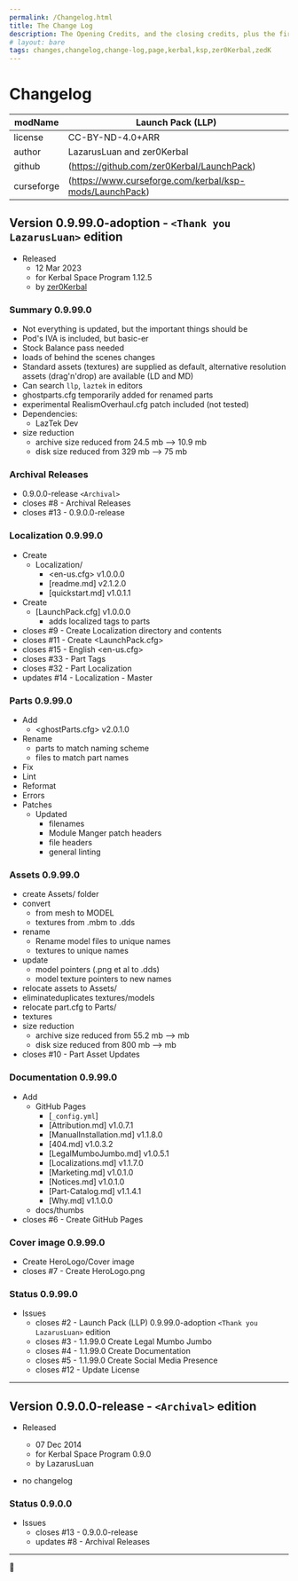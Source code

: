 ```yaml
---
permalink: /Changelog.html
title: The Change Log
description: The Opening Credits, and the closing credits, plus the first of two (or is three) end credit scenes
# layout: bare
tags: changes,changelog,change-log,page,kerbal,ksp,zer0Kerbal,zedK
---
```

<!-- hdr-changelog.md v1.0.0.1
Launch Pack (LLP)
created: 13 May 2022
updated: 05 Nov 2022
CC BY-ND 4.0 by zer0Kerbal -->  
# Changelog  
  
| modName    | Launch Pack (LLP)                                       |
| ---------- | ------------------------------------------------------- |
| license    | CC-BY-ND-4.0+ARR                                        |
| author     | LazarusLuan and zer0Kerbal                              |
| github     | (https://github.com/zer0Kerbal/LaunchPack)              |
| curseforge | (https://www.curseforge.com/kerbal/ksp-mods/LaunchPack) |

## Version 0.9.99.0-adoption - `<Thank you LazarusLuan>` edition

* Released
  * 12 Mar 2023
  * for Kerbal Space Program 1.12.5
  * by [zer0Kerbal](https://github.com/zer0Kerbal)

### Summary 0.9.99.0

* Not everything is updated, but the important things should be
* Pod's IVA is included, but basic-er
* Stock Balance pass needed
* loads of behind the scenes changes
* Standard assets (textures) are supplied as default, alternative resolution assets (drag'n'drop) are available (LD and MD)
* Can search `llp`, `laztek` in editors
* ghostparts.cfg temporarily added for renamed parts
* experimental RealismOverhaul.cfg patch included (not tested)
* Dependencies:
  * LazTek Dev
* size reduction
  * archive size reduced from 24.5 mb --> 10.9 mb
  * disk size reduced from 329 mb --> 75 mb

### Archival Releases

* 0.9.0.0-release `<Archival>`
* closes #8 - Archival Releases
* closes #13 - 0.9.0.0-release

### Localization 0.9.99.0

* Create
  * Localization/
    * <en-us.cfg> v1.0.0.0
    * [readme.md] v2.1.2.0
    * [quickstart.md] v1.0.1.1
* Create
  * [LaunchPack.cfg] v1.0.0.0
    * adds localized tags to parts
* closes #9 - Create Localization directory and contents
* closes #11 - Create <LaunchPack.cfg>
* closes #15 - English <en-us.cfg>
* closes #33 - Part Tags
* closes #32 - Part Localization
* updates #14 - Localization - Master

### Parts 0.9.99.0

* Add
  * <ghostParts.cfg> v2.0.1.0
* Rename
  * parts to match naming scheme
  * files to match part names
* Fix
* Lint
* Reformat
* Errors
* Patches
  * Updated
    * filenames
    * Module Manger patch headers
    * file headers
    * general linting

### Assets 0.9.99.0

* create Assets/ folder
* convert
  * from mesh to MODEL
  * textures from .mbm to .dds
* rename
  * Rename model files to unique names
  * textures to unique names
* update
  * model pointers (.png et al to .dds)
  * model texture pointers to new names
* relocate assets to Assets/
* eliminateduplicates textures/models
* relocate part.cfg to Parts/
* textures
* size reduction
  * archive size reduced from 55.2 mb --> mb
  * disk size reduced from 800 mb --> mb
* closes #10 - Part Asset Updates

### Documentation 0.9.99.0

* Add
  * GitHub Pages
    * [`_config.yml`]
    * [Attribution.md] v1.0.7.1
    * [ManualInstallation.md] v1.1.8.0
    * [404.md] v1.0.3.2
    * [LegalMumboJumbo.md] v1.0.5.1
    * [Localizations.md] v1.1.7.0
    * [Marketing.md] v1.0.1.0
    * [Notices.md] v1.0.1.0
    * [Part-Catalog.md] v1.1.4.1
    * [Why.md] v1.1.0.0
  * docs/thumbs
* closes #6 - Create GitHub Pages

### Cover image 0.9.99.0

* Create HeroLogo/Cover image
* closes #7 - Create HeroLogo.png

### Status 0.9.99.0

* Issues
  * closes #2 - Launch Pack (LLP) 0.9.99.0-adoption `<Thank you LazarusLuan>` edition
  * closes #3 - 1.1.99.0 Create Legal Mumbo Jumbo
  * closes #4 - 1.1.99.0 Create Documentation
  * closes #5 - 1.1.99.0 Create Social Media Presence
  * closes #12 - Update License

---

## Version 0.9.0.0-release - `<Archival>` edition

* Released
  * 07 Dec 2014
  * for Kerbal Space Program 0.9.0
  * by LazarusLuan

* no changelog

### Status 0.9.0.0

* Issues
  * closes #13 - 0.9.0.0-release
  * updates #8 - Archival Releases

---
